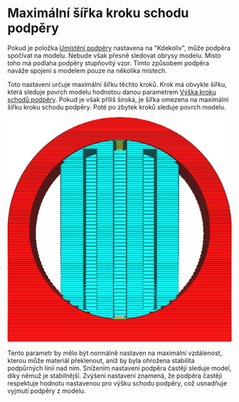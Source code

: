 Maximální šířka kroku schodu podpěry
====
Pokud je položka [Umístění podpěry](support_type.md) nastavena na "Kdekoliv", může podpěra spočívat na modelu. Nebude však přesně sledovat obrysy modelu. Místo toho má podlaha podpěry stupňovitý vzor. Tímto způsobem podpěra naváže spojení s modelem pouze na několika místech.

Toto nastavení určuje maximální šířku těchto kroků. Krok má obvykle šířku, která sleduje povrch modelu hodnotou danou parametrem [Výška kroku schodů podpěry](support_bottom_stair_step_height.md). Pokud je však příliš široká, je šířka omezena na maximální šířku kroku schodu podpěry. Poté po zbytek kroků sleduje povrch modelu.

![Schody omezené na šířku, takže podpěra následuje model](../../../articles/images/support_bottom_stair_step_width.png)

Tento parametr by mělo být normálně nastaven na maximální vzdálenost, kterou může materiál překlenout, aniž by byla ohrožena stabilita podpůrných linií nad ním. Snížením nastavení podpěra častěji sleduje model, díky němuž je stabilnější. Zvýšení nastavení znamená, že podpěra častěji respektuje hodnotu nastavenou pro výšku schodu podpěry, což usnadňuje vyjmutí podpěry z modelu.